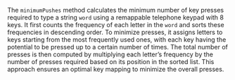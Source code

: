 The `minimumPushes` method calculates the minimum number of key presses required to type a string `word` using a remappable telephone keypad with 8 keys. 
It first counts the frequency of each letter in the `word` and sorts these frequencies in descending order. 
To minimize presses, it assigns letters to keys starting from the most frequently used ones, with each key having the potential to be pressed up to a certain number of times. 
The total number of presses is then computed by multiplying each letter’s frequency by the number of presses required based on its position in the sorted list. 
This approach ensures an optimal key mapping to minimize the overall presses.
